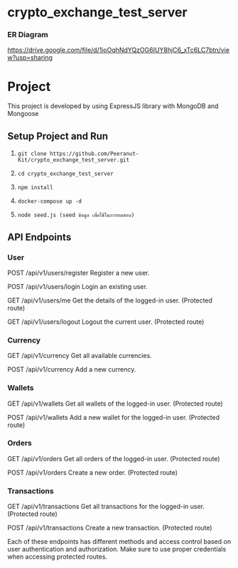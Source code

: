 # crypto_exchange_test_server

### ER Diagram
https://drive.google.com/file/d/1ioOqhNdYQzOG6IUY8hjC6_xTc6LC7btn/view?usp=sharing

# Project
This project is developed by using ExpressJS library with MongoDB and Mongoose

## Setup Project and Run
1. ```git clone https://github.com/Peeranut-Kit/crypto_exchange_test_server.git```

2. ```cd crypto_exchange_test_server```

3. ```npm install```

4. ```docker-compose up -d```

5. ```node seed.js (seed ข้อมูล เพื่อใช้ในการทดสอบ)```

## API Endpoints
### User
POST /api/v1/users/register
Register a new user.

POST /api/v1/users/login
Login an existing user.

GET /api/v1/users/me
Get the details of the logged-in user. (Protected route)

GET /api/v1/users/logout
Logout the current user. (Protected route)

### Currency
GET /api/v1/currency
Get all available currencies.

POST /api/v1/currency
Add a new currency.

### Wallets
GET /api/v1/wallets
Get all wallets of the logged-in user. (Protected route)

POST /api/v1/wallets
Add a new wallet for the logged-in user. (Protected route)

### Orders
GET /api/v1/orders
Get all orders of the logged-in user. (Protected route)

POST /api/v1/orders
Create a new order. (Protected route)

### Transactions
GET /api/v1/transactions
Get all transactions for the logged-in user. (Protected route)

POST /api/v1/transactions
Create a new transaction. (Protected route)


Each of these endpoints has different methods and access control based on user authentication and authorization. Make sure to use proper credentials when accessing protected routes.
